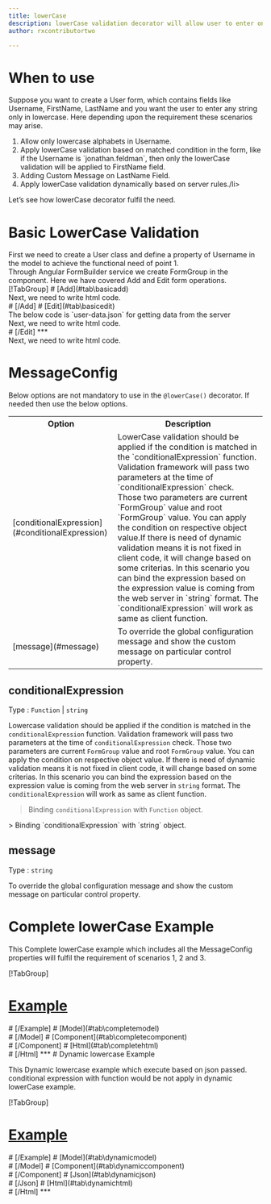 ```yaml
---
title: lowerCase 
description: lowerCase validation decorator will allow user to enter only the lowercase alphabets.
author: rxcontributortwo

---
```

# When to use
Suppose you want to create a User form, which contains fields like Username, FirstName, LastName and you want the user to enter any string only in lowercase. Here depending upon the requirement these scenarios may arise.
<ol>
    <li>Allow only lowercase alphabets in Username.</li>
    <li>Apply lowerCase validation based on matched condition in the form, like if the Username is `jonathan.feldman`, then only the lowerCase validation will be applied to FirstName field.</li>
    <li>Adding Custom Message on LastName Field.</li>
    <li>Apply lowerCase validation dynamically based on server rules./li>
</ol>
Let’s see how lowerCase decorator fulfil the need.

# Basic LowerCase Validation

<data-scope scope="['decorator']">
First we need to create a User class and define a property of Username in the model to achieve the functional need of point 1.
<div component="app-code" key="lowerCase-add-model"></div> 
</data-scope>
Through Angular FormBuilder service we create FormGroup in the component.
Here we have covered Add and Edit form operations. 

<data-scope scope="['decorator']">
<div component="app-tabs" key="basic-operations"></div>
[!TabGroup]
# [Add](#tab\basicadd)
<div component="app-code" key="lowerCase-add-component"></div> 
Next, we need to write html code.
<div component="app-code" key="lowerCase-add-html"></div> 
<div component="app-example-runner" ref-component="app-lowerCase-add"></div>
# [/Add]
# [Edit](#tab\basicedit)
<div component="app-code" key="lowerCase-edit-component"></div> 
The below code is `user-data.json` for getting data from the server
<div component="app-code" key="lowerCase-edit-json"></div> 
Next, we need to write html code.
<div component="app-code" key="lowerCase-edit-html"></div> 
<div component="app-example-runner" ref-component="app-lowerCase-edit"></div>
# [/Edit]
***
</data-scope>

<data-scope scope="['validator','template-driven']">
<div component="app-code" key="lowerCase-add-component"></div> 
Next, we need to write html code.
<div component="app-code" key="lowerCase-add-html"></div> 
<div component="app-example-runner" ref-component="app-lowerCase-add"></div>
</data-scope>

# MessageConfig 
Below options are not mandatory to use in the `@lowerCase()` decorator. If needed then use the below options.

<table class="table table-bordered table-striped">
<tr><th>Option</th><th>Description</th></tr>
<tr><td><a title="conditionalExpression">[conditionalExpression](#conditionalExpression)</a></td><td>LowerCase validation should be applied if the condition is matched in the `conditionalExpression` function. Validation framework will pass two parameters at the time of `conditionalExpression` check. Those two parameters are current `FormGroup` value and root `FormGroup` value. You can apply the condition on respective object value.If there is need of dynamic validation means it is not fixed in client code, it will change based on some criterias. In this scenario you can bind the expression based on the expression value is coming from the web server in `string` format. The `conditionalExpression` will work as same as client function.</td></tr>
<tr><td><a title="message">[message](#message)</a></td><td>To override the global configuration message and show the custom message on particular control property.</td></tr>
</table>

## conditionalExpression 
Type :  `Function`  |  `string` 

Lowercase validation should be applied if the condition is matched in the `conditionalExpression` function. Validation framework will pass two parameters at the time of `conditionalExpression` check. Those two parameters are current `FormGroup` value and root `FormGroup` value. You can apply the condition on respective object value.
If there is need of dynamic validation means it is not fixed in client code, it will change based on some criterias. In this scenario you can bind the expression based on the expression value is coming from the web server in `string` format. The `conditionalExpression` will work as same as client function.

> Binding `conditionalExpression` with `Function` object.
<div component="app-code" key="lowerCase-conditionalExpressionExampleFunction-model"></div> 
> Binding `conditionalExpression` with `string` object.
<div component="app-code" key="lowerCase-conditionalExpressionExampleString-model"></div> 

<div component="app-example-runner" ref-component="app-lowerCase-conditionalExpression" title="lowerCase decorators with conditionalExpression" key="conditionalExpression"></div>

## message 
Type :  `string` 

To override the global configuration message and show the custom message on particular control property.

<div component="app-code" key="lowerCase-messageExample-model"></div> 
<div component="app-example-runner" ref-component="app-lowerCase-message" title="lowerCase decorators with message" key="message"></div>

# Complete lowerCase Example

This Complete lowerCase example which includes all the MessageConfig properties will fulfil the requirement of scenarios 1, 2 and 3.

<div component="app-tabs" key="complete"></div>

[!TabGroup]
# [Example](#tab\completeexample)
<div component="app-example-runner" ref-component="app-lowerCase-complete"></div>
# [/Example]
<data-scope scope="['decorator']">
# [Model](#tab\completemodel)
<div component="app-code" key="lowerCase-complete-model"></div> 
# [/Model]
</data-scope>
# [Component](#tab\completecomponent)
<div component="app-code" key="lowerCase-complete-component"></div> 
# [/Component]
# [Html](#tab\completehtml)
<div component="app-code" key="lowerCase-complete-html"></div> 
# [/Html]
***

<data-scope scope="['decorator','validator']">
# Dynamic lowercase Example

This Dynamic lowercase example which execute based on json passed. conditional expression with function would be not apply in dynamic lowerCase example. 

<div component="app-tabs" key="dynamic"></div>

[!TabGroup]
# [Example](#tab\dynamicexample)
<div component="app-example-runner" ref-component="app-lowerCase-dynamic"></div>
# [/Example]
<data-scope scope="['decorator']">
# [Model](#tab\dynamicmodel)
<div component="app-code" key="lowerCase-dynamic-model"></div>
# [/Model]
</data-scope>
# [Component](#tab\dynamiccomponent)
<div component="app-code" key="lowerCase-dynamic-component"></div>
# [/Component]
# [Json](#tab\dynamicjson)
<div component="app-code" key="lowerCase-dynamic-json"></div>
# [/Json]
# [Html](#tab\dynamichtml)
<div component="app-code" key="lowerCase-dynamic-html"></div> 
# [/Html]
***
</data-scope>
